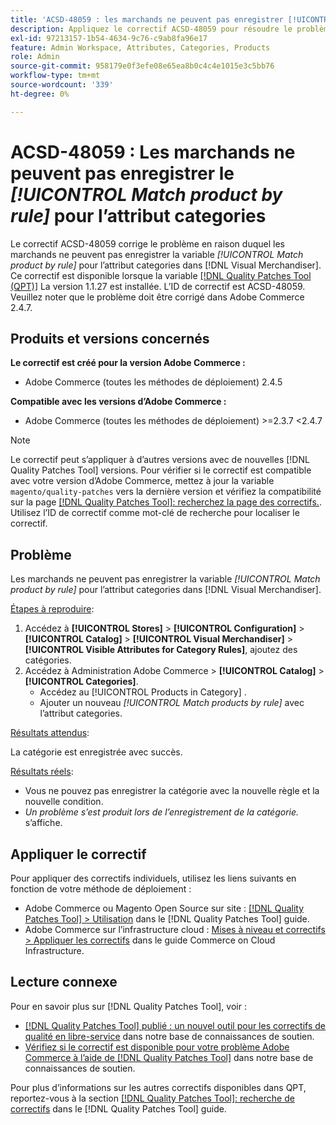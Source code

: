 ```yaml
---
title: 'ACSD-48059 : les marchands ne peuvent pas enregistrer [!UICONTROL Match product by rule] pour l’attribut Catégories.'
description: Appliquez le correctif ACSD-48059 pour résoudre le problème Adobe Commerce en raison duquel les marchands ne peuvent pas enregistrer le [!UICONTROL Match product by rule] pour l’attribut Catégories .
exl-id: 97213157-1b54-4634-9c76-c9ab8fa96e17
feature: Admin Workspace, Attributes, Categories, Products
role: Admin
source-git-commit: 958179e0f3efe08e65ea8b0c4c4e1015e3c5bb76
workflow-type: tm+mt
source-wordcount: '339'
ht-degree: 0%

---
```


# ACSD-48059 : Les marchands ne peuvent pas enregistrer le *[!UICONTROL Match product by rule]* pour l’attribut categories

Le correctif ACSD-48059 corrige le problème en raison duquel les marchands ne peuvent pas enregistrer la variable *[!UICONTROL Match product by rule]* pour l’attribut categories dans [!DNL Visual Merchandiser]. Ce correctif est disponible lorsque la variable [[!DNL Quality Patches Tool (QPT)]](/help/announcements/adobe-commerce-announcements/magento-quality-patches-released-new-tool-to-self-serve-quality-patches.md) La version 1.1.27 est installée. L’ID de correctif est ACSD-48059. Veuillez noter que le problème doit être corrigé dans Adobe Commerce 2.4.7.

## Produits et versions concernés

**Le correctif est créé pour la version Adobe Commerce :**

* Adobe Commerce (toutes les méthodes de déploiement) 2.4.5

**Compatible avec les versions d’Adobe Commerce :**

* Adobe Commerce (toutes les méthodes de déploiement) >=2.3.7 &lt;2.4.7

>[!NOTE]
>
>Le correctif peut s’appliquer à d’autres versions avec de nouvelles [!DNL Quality Patches Tool] versions. Pour vérifier si le correctif est compatible avec votre version d’Adobe Commerce, mettez à jour la variable `magento/quality-patches` vers la dernière version et vérifiez la compatibilité sur la page [[!DNL Quality Patches Tool]: recherchez la page des correctifs.](https://experienceleague.adobe.com/tools/commerce-quality-patches/index.html). Utilisez l’ID de correctif comme mot-clé de recherche pour localiser le correctif.

## Problème

Les marchands ne peuvent pas enregistrer la variable *[!UICONTROL Match product by rule]* pour l’attribut categories dans [!DNL Visual Merchandiser].

<u>Étapes à reproduire</u>:

1. Accédez à **[!UICONTROL Stores]** > **[!UICONTROL Configuration]** > **[!UICONTROL Catalog]** > **[!UICONTROL Visual Merchandiser]** > **[!UICONTROL Visible Attributes for Category Rules]**, ajoutez des catégories.
1. Accédez à Administration Adobe Commerce > **[!UICONTROL Catalog]** > **[!UICONTROL Categories]**.
   * Accédez au [!UICONTROL Products in Category] .
   * Ajouter un nouveau *[!UICONTROL Match products by rule]* avec l’attribut categories.

<u>Résultats attendus</u>:

La catégorie est enregistrée avec succès.

<u>Résultats réels</u>:

* Vous ne pouvez pas enregistrer la catégorie avec la nouvelle règle et la nouvelle condition.
* *Un problème s’est produit lors de l’enregistrement de la catégorie.* s’affiche.

## Appliquer le correctif

Pour appliquer des correctifs individuels, utilisez les liens suivants en fonction de votre méthode de déploiement :

* Adobe Commerce ou Magento Open Source sur site : [[!DNL Quality Patches Tool] > Utilisation](https://experienceleague.adobe.com/docs/commerce-operations/tools/quality-patches-tool/usage.html) dans le [!DNL Quality Patches Tool] guide.
* Adobe Commerce sur l’infrastructure cloud : [Mises à niveau et correctifs > Appliquer les correctifs](https://experienceleague.adobe.com/docs/commerce-cloud-service/user-guide/develop/upgrade/apply-patches.html) dans le guide Commerce on Cloud Infrastructure.

## Lecture connexe

Pour en savoir plus sur [!DNL Quality Patches Tool], voir :

* [[!DNL Quality Patches Tool] publié : un nouvel outil pour les correctifs de qualité en libre-service](/help/announcements/adobe-commerce-announcements/magento-quality-patches-released-new-tool-to-self-serve-quality-patches.md) dans notre base de connaissances de soutien.
* [Vérifiez si le correctif est disponible pour votre problème Adobe Commerce à l’aide de [!DNL Quality Patches Tool]](/help/support-tools/patches-available-in-qpt-tool/check-patch-for-magento-issue-with-magento-quality-patches.md) dans notre base de connaissances de soutien.

Pour plus d’informations sur les autres correctifs disponibles dans QPT, reportez-vous à la section [[!DNL Quality Patches Tool]: recherche de correctifs](https://experienceleague.adobe.com/tools/commerce-quality-patches/index.html) dans le [!DNL Quality Patches Tool] guide.
